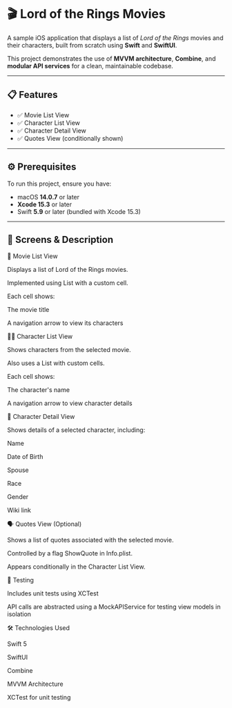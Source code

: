 # 🎬 Lord of the Rings Movies

A sample iOS application that displays a list of *Lord of the Rings* movies and their characters, built from scratch using **Swift** and **SwiftUI**.

This project demonstrates the use of **MVVM architecture**, **Combine**, and **modular API services** for a clean, maintainable codebase.

---

## 📋 Features

- ✅ Movie List View  
- ✅ Character List View  
- ✅ Character Detail View  
- ✅ Quotes View (conditionally shown)

---

## ⚙️ Prerequisites

To run this project, ensure you have:

- macOS **14.0.7** or later  
- **Xcode 15.3** or later  
- Swift **5.9** or later (bundled with Xcode 15.3)

---
## 📱 Screens & Description

🎥 Movie List View

Displays a list of Lord of the Rings movies.

Implemented using List with a custom cell.

Each cell shows:

The movie title

A navigation arrow to view its characters

🧝‍♂️ Character List View

Shows characters from the selected movie.

Also uses a List with custom cells.

Each cell shows:

The character's name

A navigation arrow to view character details

📖 Character Detail View

Shows details of a selected character, including:

Name

Date of Birth

Spouse

Race

Gender

Wiki link

🗣️ Quotes View (Optional)

Shows a list of quotes associated with the selected movie.

Controlled by a flag ShowQuote in Info.plist.

Appears conditionally in the Character List View.

🧪 Testing

Includes unit tests using XCTest

API calls are abstracted using a MockAPIService for testing view models in isolation

🛠️ Technologies Used

Swift 5

SwiftUI

Combine

MVVM Architecture

XCTest for unit testing


